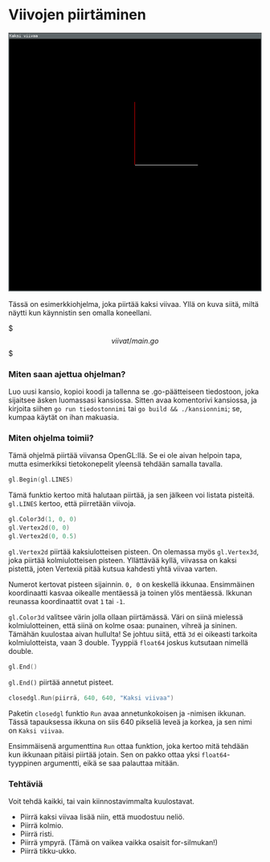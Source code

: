 # Viivojen piirtäminen

![kuva ohjelmasta käynnissä](viivat.png)

Tässä on esimerkkiohjelma, joka piirtää kaksi viivaa. Yllä on kuva siitä, miltä näytti kun käynnistin sen omalla koneellani.

$$$viivat/main.go$$$

### Miten saan ajettua ohjelman?

Luo uusi kansio, kopioi koodi ja tallenna se .go-päätteiseen tiedostoon, joka sijaitsee äsken luomassasi kansiossa. Sitten avaa komentorivi kansiossa, ja kirjoita siihen `go run tiedostonnimi` tai `go build && ./kansionnimi`; se, kumpaa käytät on ihan makuasia.

### Miten ohjelma toimii?

Tämä ohjelmä piirtää viivansa OpenGL:llä. Se ei ole aivan helpoin tapa, mutta esimerkiksi tietokonepelit yleensä tehdään samalla tavalla.

```Go
gl.Begin(gl.LINES)
```

Tämä funktio kertoo mitä halutaan piirtää, ja sen jälkeen voi listata pisteitä. `gl.LINES` kertoo, että piirretään viivoja.

```Go
gl.Color3d(1, 0, 0)
gl.Vertex2d(0, 0)
gl.Vertex2d(0, 0.5)
```

`gl.Vertex2d` piirtää kaksiulotteisen pisteen. On olemassa myös `gl.Vertex3d`, joka piirtää kolmiulotteisen pisteen. Yllättävää kyllä, viivassa on kaksi pistettä, joten Vertexiä pitää kutsua kahdesti yhtä viivaa varten.

Numerot kertovat pisteen sijainnin. `0, 0` on keskellä ikkunaa. Ensimmäinen koordinaatti kasvaa oikealle mentäessä ja toinen ylös mentäessä. Ikkunan reunassa koordinaattit ovat `1` tai `-1`.

`gl.Color3d` valitsee värin jolla ollaan piirtämässä. Väri on siinä mielessä kolmiulotteinen, että siinä on kolme osaa: punainen, vihreä ja sininen. Tämähän kuulostaa aivan hullulta! Se johtuu siitä, että `3d` ei oikeasti tarkoita kolmiulotteista, vaan 3 double. Tyyppiä `float64` joskus kutsutaan nimellä double.

```Go
gl.End()
```

`gl.End()` piirtää annetut pisteet.

```Go
closedgl.Run(piirrä, 640, 640, "Kaksi viivaa")
```

Paketin `closedgl` funktio `Run` avaa annetunkokoisen ja -nimisen ikkunan. Tässä tapauksessa ikkuna on siis 640 pikseliä leveä ja korkea, ja sen nimi on `Kaksi viivaa`.

Ensimmäisenä argumenttina `Run` ottaa funktion, joka kertoo mitä tehdään kun ikkunaan pitäisi piirtää jotain. Sen on pakko ottaa yksi `float64`-tyyppinen argumentti, eikä se saa palauttaa mitään.

### Tehtäviä
Voit tehdä kaikki, tai vain kiinnostavimmalta kuulostavat.

 - Piirrä kaksi viivaa lisää niin, että muodostuu neliö.
 - Piirrä kolmio.
 - Piirrä risti.
 - Piirrä ympyrä. (Tämä on vaikea vaikka osaisit for-silmukan!)
 - Piirrä tikku-ukko.
